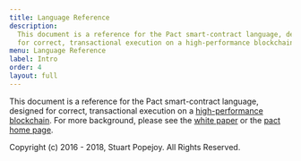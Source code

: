 ```yaml
---
title: Language Reference
description:
  This document is a reference for the Pact smart-contract language, designed
  for correct, transactional execution on a high-performance blockchain.
menu: Language Reference
label: Intro
order: 4
layout: full
---
```


This document is a reference for the Pact smart-contract language, designed for
correct, transactional execution on a
[high-performance blockchain](http://kadena.io). For more background, please see
the
[white paper](https://docs.kadena.io/basics/whitepapers/pact-smart-contract-language)
or the [pact home page](http://kadena.io/#pactModal).

Copyright (c) 2016 - 2018, Stuart Popejoy. All Rights Reserved.
